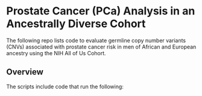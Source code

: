 # Prostate Cancer (PCa) Analysis in an Ancestrally Diverse Cohort

The following repo lists code to evaluate germline copy number variants (CNVs) associated with prostate cancer risk in men of African and European ancestry using the NIH All of Us Cohort. 


## Overview
The scripts include code that run the following:
